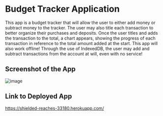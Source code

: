 # Budget Tracker Application

  This app is a budget tracker that will allow the user to either add money or subtract money to the tracker.
The user may also title each transaction to better organize their purchases and deposits. Once the user 
titles and adds the transaction to the total, a chart appears, showing the progress of each transaction in
reference to the total amount added at the start. This app will also work offline! Through the use of
IndexedDB, the user may add and subtract transactions from the account at will, even with no service!

## Screenshot of the App
![image](https://user-images.githubusercontent.com/94874020/168730478-faeef532-a2fb-4691-a133-82d275133e52.png)

## Link to Deployed App
https://shielded-reaches-33180.herokuapp.com/
